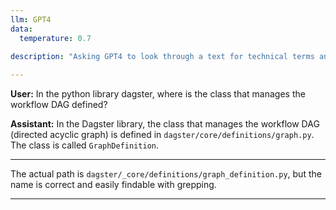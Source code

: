 ```yaml
---
llm: GPT4
data:
  temperature: 0.7
  
description: "Asking GPT4 to look through a text for technical terms and link them to corresponding documentation pages."

---
```


**User:** In the python library dagster, where is the class that manages the workflow DAG defined?


**Assistant:** In the Dagster library, the class that manages the workflow DAG (directed acyclic graph) is defined in `dagster/core/definitions/graph.py`. The class is called `GraphDefinition`.

---

The actual path is `dagster/_core/definitions/graph_definition.py`, but the name is correct and easily findable with grepping.

---


